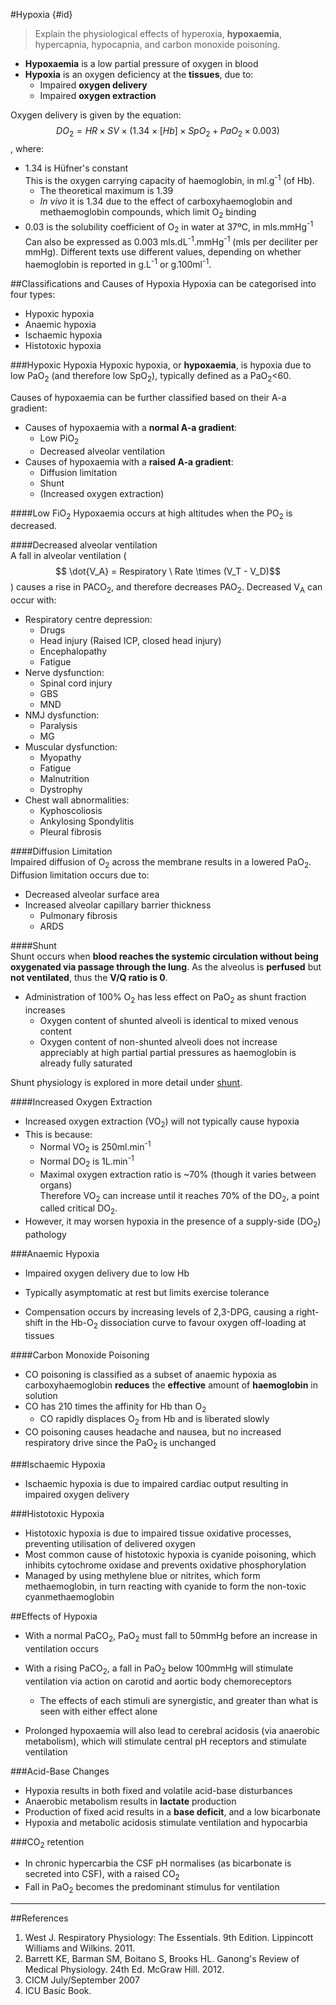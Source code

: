 #Hypoxia {#id}
> Explain the physiological effects of hyperoxia, **hypoxaemia**, hypercapnia, hypocapnia, and carbon monoxide poisoning.

* **Hypoxaemia** is a low partial pressure of oxygen in blood
* **Hypoxia** is an oxygen deficiency at the **tissues**, due to:
  * Impaired **oxygen delivery**
  * Impaired **oxygen extraction**
 
 
Oxygen delivery is given by the equation:  
$$ DO_2 = HR \times SV \times (1.34 \times[Hb] \times SpO_2 + PaO_2 \times 0.003)$$, where:
* 1.34 is Hüfner's constant  
  This is the oxygen carrying capacity of haemoglobin, in ml.g<sup>-1</sup> (of Hb).
    * The theoretical maximum is 1.39
    * *In vivo* it is 1.34 due to the effect of carboxyhaemoglobin and methaemoglobin compounds, which limit O<sub>2</sub> binding
* 0.03 is the solubility coefficient of O<sub>2</sub> in water at 37ºC, in mls.mmHg<sup>-1</sup>  
Can also be expressed as 0.003 mls.dL<sup>-1</sup>.mmHg<sup>-1</sup> (mls per deciliter per mmHg). Different texts use different values, depending on whether haemoglobin is reported in g.L<sup>-1</sup> or g.100ml<sup>-1</sup>.

##Classifications and Causes of Hypoxia
Hypoxia can be categorised into four types:
* Hypoxic hypoxia  
* Anaemic hypoxia
* Ischaemic hypoxia
* Histotoxic hypoxia

###Hypoxic Hypoxia
Hypoxic hypoxia, or **hypoxaemia**, is hypoxia due to low PaO<sub>2</sub> (and therefore low SpO<sub>2</sub>), typically defined as a PaO<sub>2</sub><60.

Causes of hypoxaemia can be further classified based on their A-a gradient:
* Causes of hypoxaemia with a **normal A-a gradient**:
  * Low PiO<sub>2</sub>
  * Decreased alveolar ventilation
* Causes of hypoxaemia with a **raised A-a gradient**:
  * Diffusion limitation
  * Shunt
  * (Increased oxygen extraction)



####Low FiO<sub>2</sub>
Hypoxaemia occurs at high altitudes when the PO<sub>2</sub> is decreased.


####Decreased alveolar ventilation  
A fall in alveolar ventilation ($$ \dot{V_A} = Respiratory \ Rate \times (V_T - V_D)$$ ) causes a rise in PACO<sub>2</sub>, and therefore decreases PAO<sub>2</sub>. Decreased V<sub>A</sub> can occur with:  
* Respiratory centre depression:
    * Drugs
    * Head injury (Raised ICP, closed head injury)
    * Encephalopathy
    * Fatigue
* Nerve dysfunction:
    * Spinal cord injury
    * GBS
    * MND
* NMJ dysfunction:
    * Paralysis
    * MG
* Muscular dysfunction:
    * Myopathy
    * Fatigue
    * Malnutrition
    * Dystrophy
* Chest wall abnormalities:
    * Kyphoscoliosis
    * Ankylosing Spondylitis
    * Pleural fibrosis

####Diffusion Limitation  
Impaired diffusion of O<sub>2</sub> across the membrane results in a lowered PaO<sub>2</sub>. Diffusion limitation occurs due to:
* Decreased alveolar surface area
* Increased alveolar capillary barrier thickness
  * Pulmonary fibrosis
  * ARDS

####Shunt  
Shunt occurs when **blood reaches the systemic circulation without being oxygenated via passage through the lung**. As the alveolus is **perfused** but **not ventilated**, thus the **V/Q ratio is 0**.
* Administration of 100% O<sub>2</sub> has less effect on PaO<sub>2</sub> as shunt fraction increases
  * Oxygen content of shunted alveoli is identical to mixed venous content
  * Oxygen content of non-shunted alveoli does not increase appreciably at high partial partial pressures as haemoglobin is already fully saturated

Shunt physiology is explored in more detail under [shunt](shunt.md).

####Increased Oxygen Extraction
* Increased oxygen extraction (VO<sub>2</sub>) will not typically cause hypoxia
* This is because:
  * Normal VO<sub>2</sub> is 250ml.min<sup>-1</sup>
  * Normal DO<sub>2</sub> is 1L.min<sup>-1</sup>  
  * Maximal oxygen extraction ratio is ~70% (though it varies between organs)  
  Therefore VO<sub>2</sub> can increase until it reaches 70% of the DO<sub>2</sub>, a point called critical DO<sub>2</sub>.
* However, it may worsen hypoxia in the presence of a supply-side (DO<sub>2</sub>) pathology


###Anaemic Hypoxia
* Impaired oxygen delivery due to low Hb
* Typically asymptomatic at rest but limits exercise tolerance

* Compensation occurs by increasing levels of 2,3-DPG, causing a right-shift in the Hb-O<sub>2</sub> dissociation curve to favour oxygen off-loading at tissues

####Carbon Monoxide Poisoning
* CO poisoning is classified as a subset of anaemic hypoxia as carboxyhaemoglobin **reduces** the **effective** amount of **haemoglobin** in solution
* CO has 210 times the affinity for Hb than O<sub>2</sub>
  * CO rapidly displaces O<sub>2</sub> from Hb and is liberated slowly
* CO poisoning causes headache and nausea, but no increased respiratory drive since the PaO<sub>2</sub> is unchanged

###Ischaemic Hypoxia
* Ischaemic hypoxia is due to impaired cardiac output resulting in impaired oxygen delivery

###Histotoxic Hypoxia
* Histotoxic hypoxia is due to impaired tissue oxidative processes, preventing utilisation of delivered oxygen
* Most common cause of histotoxic hypoxia is cyanide poisoning, which inhibits cytochrome oxidase and prevents oxidative phosphorylation
* Managed by using methylene blue or nitrites, which form methaemoglobin, in turn reacting with cyanide to form the non-toxic cyanmethaemoglobin

##Effects of Hypoxia
* With a normal PaCO<sub>2</sub>, PaO<sub>2</sub> must fall to 50mmHg before an increase in ventilation occurs
* With a rising PaCO<sub>2</sub>, a fall in PaO<sub>2</sub> below 100mmHg will stimulate ventilation via action on carotid and aortic body chemoreceptors
  * The effects of each stimuli are synergistic, and greater than what is seen with either effect alone


* Prolonged hypoxaemia will also lead to cerebral acidosis (via anaerobic metabolism), which will stimulate central pH receptors and stimulate ventilation

###Acid-Base Changes
* Hypoxia results in both fixed and volatile acid-base disturbances
* Anaerobic metabolism results in **lactate** production
* Production of fixed acid results in a **base deficit**, and a low bicarbonate
* Hypoxia and metabolic acidosis stimulate ventilation and hypocarbia

###CO<sub>2</sub> retention
* In chronic hypercarbia the CSF pH normalises (as bicarbonate is secreted into CSF), with a raised CO<sub>2</sub>
* Fall in PaO<sub>2</sub> becomes the predominant stimulus for ventilation

---
##References
1. West J. Respiratory Physiology: The Essentials. 9th Edition. Lippincott Williams and Wilkins. 2011.
2. Barrett KE, Barman SM, Boitano S, Brooks HL. Ganong's Review of Medical Physiology. 24th Ed. McGraw Hill. 2012.
3. CICM July/September 2007
4. ICU Basic Book.